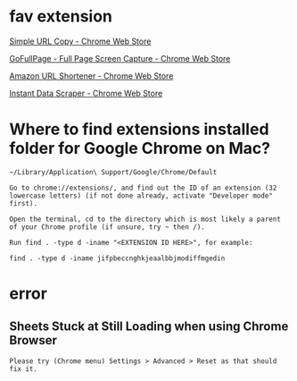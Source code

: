 # fav extension

[Simple URL Copy - Chrome Web Store](https://chrome.google.com/webstore/detail/simple-url-copy/cefkgjbbpagcilodnhboolbppdjlplip)

[GoFullPage - Full Page Screen Capture - Chrome Web Store](https://chrome.google.com/webstore/detail/gofullpage-full-page-scre/fdpohaocaechififmbbbbbknoalclacl)

[Amazon URL Shortener - Chrome Web Store](https://chrome.google.com/webstore/detail/amazon-url-shortener/bonkcfmjkpdnieejahndognlbogaikdg)

[Instant Data Scraper - Chrome Web Store](https://chrome.google.com/webstore/detail/instant-data-scraper/ofaokhiedipichpaobibbnahnkdoiiah)


# Where to find extensions installed folder for Google Chrome on Mac?

```
~/Library/Application\ Support/Google/Chrome/Default

Go to chrome://extensions/, and find out the ID of an extension (32 lowercase letters) (if not done already, activate "Developer mode" first).

Open the terminal, cd to the directory which is most likely a parent of your Chrome profile (if unsure, try ~ then /).

Run find . -type d -iname "<EXTENSION ID HERE>", for example:

find . -type d -iname jifpbeccnghkjeaalbbjmodiffmgedin
```


# error

## Sheets Stuck at Still Loading when using Chrome Browser

```
Please try (Chrome menu) Settings > Advanced > Reset as that should fix it.
```
